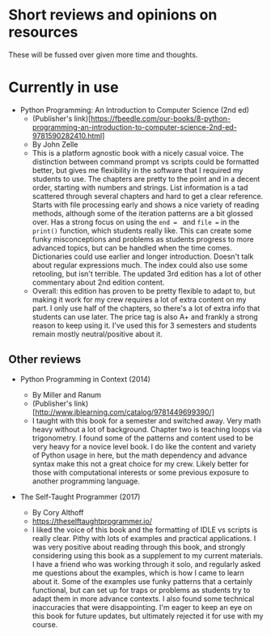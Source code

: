 # Short reviews and opinions on resources

These will be fussed over given more time and thoughts.

# Currently in use

* Python Programming: An Introduction to Computer Science (2nd ed)
  * (Publisher's link)[https://fbeedle.com/our-books/8-python-programming-an-introduction-to-computer-science-2nd-ed-9781590282410.html]
  * By John Zelle
  * This is a platform agnostic book with a nicely casual voice.  The distinction between command prompt vs scripts could be formatted better, but gives me flexibility in the software that I required my students to use.  The chapters are pretty to the point and in a decent order, starting with numbers and strings.  List information is a tad scattered through several chapters and hard to get a clear reference.  Starts with file processing early and shows a nice variety of reading methods, although some of the iteration patterns are a bit glossed over.  Has a strong focus on using the `end = ` and `file =` in the `print()` function, which students really like. This can create some funky misconceptions and problems as students progress to more advanced topics, but can be handled when the time comes.  Dictionaries could use earlier and longer introduction.  Doesn't talk about regular expressions much.  The index could also use some retooling, but isn't terrible.  The updated 3rd edition has a lot of other commentary about 2nd edition content.
  * Overall:  this edition has proven to be pretty flexible to adapt to, but making it work for my crew requires a lot of extra content on my part.  I only use half of the chapters, so there's a lot of extra info that students can use later.  The price tag is also A+ and frankly a strong reason to keep using it.  I've used this for 3 semesters and students remain mostly neutral/positive about it.

## Other reviews

* Python Programming in Context (2014)
  * By Miller and Ranum
  * (Publisher's link)[http://www.jblearning.com/catalog/9781449699390/]
  * I taught with this book for a semester and switched away.  Very math heavy without a lot of background.  Chapter two is teaching loops via trigonometry.  I found some of the patterns and content used to be very heavy for a novice level book.  I do like the content and variety of Python usage in here, but the math dependency and advance syntax make this not a great choice for my crew.  Likely better for those with computational interests or some previous exposure to another programming language.
  
* The Self-Taught Programmer  (2017)
  * By Cory Althoff
  * https://theselftaughtprogrammer.io/
  * I liked the voice of this book and the formatting of IDLE vs scripts is really clear.  Pithy with lots of examples and practical applications.  I was very positive about reading through this book, and strongly considering using this book as a supplement to my current materials.  I have a friend who was working through it solo, and regularly asked me questions about the examples, which is how I came to learn about it.  Some of the examples use funky patterns that a certainly functional, but can set up for traps or problems as students try to adapt them in more advance contexts.  I also found some technical inaccuracies that were disappointing.  I'm eager to keep an eye on this book for future updates, but ultimately rejected it for use with my course.
